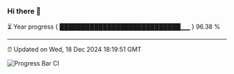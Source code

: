 ### Hi there 👋

⏳ Year progress { ████████████████████████████▁▁ } 96.38 %

---

⏰ Updated on Wed, 18 Dec 2024 18:19:51 GMT

![Progress Bar CI](https://github.com/liununu/liununu/workflows/Progress%20Bar%20CI/badge.svg)
